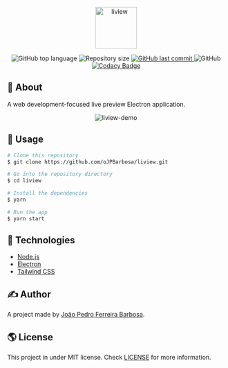 <p align="center">
  <img alt="liview" width="96px" height="96px" src="https://user-images.githubusercontent.com/79005271/151847328-986244c9-3bcd-45c6-ba66-701308d4fbbc.png" />
</p>

<p align="center">
  <img alt="GitHub top language" src="https://img.shields.io/github/languages/top/oJPBarbosa/liview.svg">

  <img alt="Repository size" src="https://img.shields.io/github/repo-size/oJPBarbosa/liview.svg">
  <a href="https://github.com/oJPBarbosa/liview/commits">
    <img alt="GitHub last commit" src="https://img.shields.io/github/last-commit/oJPBarbosa/liview.svg">
  </a>
  <img alt="GitHub" src="https://img.shields.io/github/license/oJPBarbosa/liview.svg">
  <a href="https://www.codacy.com/gh/oJPBarbosa/liview/dashboard?utm_source=github.com&amp;utm_medium=referral&amp;utm_content=oJPBarbosa/liview&amp;utm_campaign=Badge_Grade">
    <img alt="Codacy Badge" src="https://app.codacy.com/project/badge/Grade/c84c7958d7eb47638c6d0ebe29359392">
  </a>
</p>

## 🎯 About

A web development-focused live preview Electron application.

<p align="center">
  <img alt="liview-demo" src="https://user-images.githubusercontent.com/79005271/151847159-075dd50f-51a7-4aa8-b301-b4ebd2f8815c.png">
</p>

## 🙋 Usage

```bash
# Clone this repository
$ git clone https://github.com/oJPBarbosa/liview.git

# Go into the repository directory
$ cd liview

# Install the dependencies
$ yarn

# Run the app
$ yarn start
```

## :rocket: Technologies

- [Node.js](https://nodejs.org/)
- [Electron](https://www.electronjs.org/)
- [Tailwind CSS](https://tailwindcss.com/)

## ✍️ Author

A project made by [João Pedro Ferreira Barbosa](https://github.com/oJPBarbosa).

## 🌎 License

This project in under MIT license. Check [LICENSE](https://github.com/oJPBarbosa/liview/blob/main/LICENSE) for more information.
